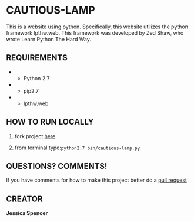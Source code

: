 # CAUTIOUS-LAMP
This is a website using python. Specifically, this website utilizes the python framework lpthw.web. This framework was developed by Zed Shaw, who wrote Learn Python The Hard Way.

## REQUIREMENTS
* - Python 2.7
* - pip2.7
* - lpthw.web

## HOW TO RUN LOCALLY
1. fork project [here](https://github.com/jesspencer/cautious-lamp.git)

2. from terminal type:``` python2.7 bin/cautious-lamp.py ``` 

## QUESTIONS? COMMENTS!
If you have comments for how to make this project better do a [pull request](https://github.com/jesspencer/cautious-lamp/pulls)

## CREATOR
**Jessica Spencer**
